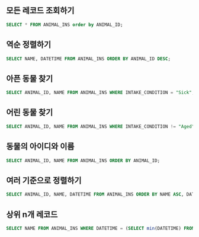 ## 모든 레코드 조회하기
```sql
SELECT * FROM ANIMAL_INS order by ANIMAL_ID;
```

## 역순 정렬하기
```sql
SELECT NAME, DATETIME FROM ANIMAL_INS ORDER BY ANIMAL_ID DESC;
```

## 아픈 동물 찾기
```sql
SELECT ANIMAL_ID, NAME FROM ANIMAL_INS WHERE INTAKE_CONDITION = "Sick";
```

## 어린 동물 찾기
```sql
SELECT ANIMAL_ID, NAME FROM ANIMAL_INS WHERE INTAKE_CONDITION != "Aged";
```

## 동물의 아이디와 이름
```sql
SELECT ANIMAL_ID, NAME FROM ANIMAL_INS ORDER BY ANIMAL_ID;
```

## 여러 기준으로 정렬하기
```sql
SELECT ANIMAL_ID, NAME, DATETIME FROM ANIMAL_INS ORDER BY NAME ASC, DATETIME DESC;
```
## 상위 n개 레코드
```sql
SELECT NAME FROM ANIMAL_INS WHERE DATETIME = (SELECT min(DATETIME) FROM ANIMAL_INS);
```
